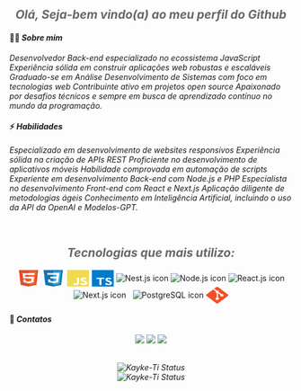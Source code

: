 <div align="center">
  <h2 style="opacity: 65%;"><em>Olá, Seja-bem vindo(a) ao meu perfil do Github</em></h2>
</div> 

#### 🙋‍♂️ <em>Sobre mim</em>

<p align="left">
 <em>
Desenvolvedor Back-end especializado no ecossistema JavaScript
Experiência sólida em construir aplicações web robustas e escaláveis
Graduado-se em Análise Desenvolvimento de Sistemas com foco em tecnologias web
Contribuinte ativo em projetos open source Apaixonado por desafios técnicos e sempre em busca de aprendizado contínuo no mundo da programação.
 </em>
</p>

#### ⚡ <em>Habilidades</em>

<p align="left">
 <em>
Especializado em desenvolvimento de websites responsivos
Experiência sólida na criação de APIs REST
Proficiente no desenvolvimento de aplicativos móveis
Habilidade comprovada em automação de scripts
Experiente em desenvolvimento Back-end com Node.js e PHP
Especialista no desenvolvimento Front-end com React e Next.js
Aplicação diligente de metodologias ágeis
Conhecimento em Inteligência Artificial, incluindo o uso da API da OpenAI e Modelos-GPT.
 </em>
</p>

<br/>

 <div align="center">
  <h2 style="opacity: 65%;"><em>Tecnologias que mais utilizo:</em></h2>
 </div>

<div align="center"> 
  <div style="display: inline_block">
   <img align="center" alt="HTML icon" height="30" width="40" src="https://raw.githubusercontent.com/devicons/devicon/master/icons/html5/html5-original.svg">
   <img align="center" alt="CSS icon" height="30" width="40" src="https://raw.githubusercontent.com/devicons/devicon/master/icons/css3/css3-original.svg">
   <img align="center" alt="JavaScript icon" height="30" width="40" src="https://raw.githubusercontent.com/devicons/devicon/master/icons/javascript/javascript-plain.svg">
   <img align="center" alt="Typescript  icon" height="30" width="40" src="https://raw.githubusercontent.com/devicons/devicon/master/icons/typescript/typescript-plain.svg">
   <img 
   align="center" alt="Nest.js icon"
   height="30" width="40"
   src="https://cdn.jsdelivr.net/gh/devicons/devicon/icons/nestjs/nestjs-plain.svg" />
   <img 
   align="center" alt="Node.js icon" height="30" width="40"
   src="https://cdn.jsdelivr.net/gh/devicons/devicon/icons/nodejs/nodejs-original.svg" />
   <img 
   align="center" alt="React.js icon" height="30" width="40" src="https://cdn.jsdelivr.net/gh/devicons/devicon/icons/react/react-original.svg">
  <img 
  align="center" alt="Next.js icon" height="30" width="40" src="https://cdn.simpleicons.org/next.js/e1e1e1" />
  &nbsp;
   <img align="center" alt="PostgreSQL icon" height="30" width="40" 
src="https://cdn.jsdelivr.net/gh/devicons/devicon/icons/postgresql/postgresql-original.svg" />
   <img align="center" alt="Git icon" height="30" width="40" src="https://raw.githubusercontent.com/devicons/devicon/master/icons/git/git-original.svg">
 </div>
</div>

#### 📧 <em>Contatos<em>
<div align="center"> 
<a href="https://instagram.com/kaykee_bl?igshid=ZDdkNTZiNTM=" target="_blank"><img src="https://img.shields.io/badge/-Instagram-%23E4405F?style=for-the-badge&logo=instagram&logoColor=white" target="_blank"></a>
<a href = "kaykeloiola@gmail.com"><img src="https://img.shields.io/badge/-Gmail-%23333?style=for-the-badge&logo=gmail&logoColor=white" target="_blank"></a>
<a href="https://www.linkedin.com/in/kayke-barbosa-loiola-15a96023a" target="_blank"><img src="https://img.shields.io/badge/-LinkedIn-%230077B5?style=for-the-badge&logo=linkedin&logoColor=white" target="_blank"></a> 
</div>

<br>


<div align="center">
  
![Kayke-Ti Status](https://github-readme-stats.vercel.app/api?username=Kayke-Ti&show_icons=true&theme=rose_pine)
<br>
![Kayke-Ti Status](https://github-readme-stats.vercel.app/api/top-langs/?username=Kayke-Ti&layout=compact&theme=rose_pine&hide=javascript,html,css,sass,ejs,scss,php,python,hack,shell)

</div>
